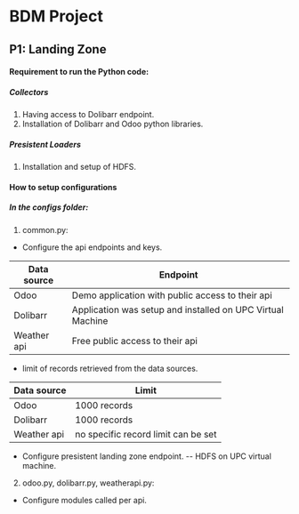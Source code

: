 # BDM Project 

## P1: Landing Zone 

#### Requirement to run the Python code:

##### Collectors

1. Having access to Dolibarr endpoint. 
2. Installation of Dolibarr and Odoo python libraries. 

##### Presistent Loaders

1. Installation and setup of HDFS. 

#### How to setup configurations

##### In the configs folder:
1. common.py:
* Configure the api endpoints and keys.

| Data source | Endpoint |
| ------ | ------ |
| Odoo | Demo application with public access to their api|
| Dolibarr | Application was setup and installed on UPC Virtual Machine|
| Weather api | Free public access to their api |

* limit of records retrieved from the data sources. 
 
 | Data source | Limit |
| ------ | ------ |
| Odoo | 1000 records|
| Dolibarr | 1000 records|
| Weather api | no specific record limit can be set |
 
* Configure presistent landing zone endpoint. 
-- HDFS on UPC virtual machine. 

2. odoo.py, dolibarr.py, weatherapi.py:
* Configure modules called per api. 




